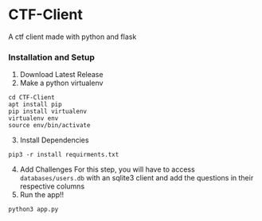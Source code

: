 # CTF-Client
A ctf client made with python and flask

### Installation and Setup
1. Download Latest Release
2. Make a python virtualenv
```console
cd CTF-Client
apt install pip
pip install virtualenv
virtualenv env
source env/bin/activate
```
3. Install Dependencies
```console
pip3 -r install requirments.txt
```
4. Add Challenges
For this step, you will have to access `databases/users.db` with an sqlite3 client and add the questions in their respective columns
5. Run the app!!
```console
python3 app.py
```
